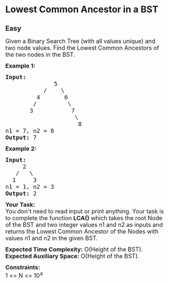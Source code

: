 # Lowest Common Ancestor in a BST
## Easy
<div class="problems_problem_content__Xm_eO"><p><span style="font-size:18px">Given a Binary Search Tree (with all values unique)&nbsp;and two node values. Find the Lowest Common Ancestors of the two nodes in the BST.</span></p>

<p><span style="font-size:18px"><strong>Example 1:</strong></span></p>

<pre style="position: relative;"><span style="font-size:18px"><strong>Input:
</strong>&nbsp; &nbsp; &nbsp; &nbsp; &nbsp; &nbsp; &nbsp; 5
 &nbsp; &nbsp; &nbsp;&nbsp; &nbsp; &nbsp;/&nbsp; &nbsp; \
&nbsp; &nbsp; &nbsp; &nbsp; &nbsp;4&nbsp;&nbsp; &nbsp; &nbsp; 6
 &nbsp; &nbsp;   &nbsp;/&nbsp; &nbsp;&nbsp; &nbsp;  &nbsp;\
 &nbsp;    &nbsp;3&nbsp; &nbsp; &nbsp; &nbsp; &nbsp; &nbsp;7
 &nbsp;&nbsp; &nbsp;  &nbsp; &nbsp; &nbsp; &nbsp; &nbsp; &nbsp;  \
&nbsp; &nbsp; &nbsp;&nbsp; &nbsp; &nbsp; &nbsp; &nbsp; &nbsp;  &nbsp;&nbsp;&nbsp;8
n1 = 7, n2 = 8
<strong>Output: </strong>7
</span><div class="open_grepper_editor" title="Edit &amp; Save To Grepper"></div></pre>

<p><span style="font-size:18px"><strong>Example 2:</strong></span></p>

<pre style="position: relative;"><span style="font-size:18px"><strong>Input:
</strong>     2
&nbsp;  /   \
&nbsp; 1     3
n1 = 1, n2 = 3
<strong>Output: </strong>2
</span><div class="open_grepper_editor" title="Edit &amp; Save To Grepper"></div></pre>

<p><span style="font-size:18px"><strong>Your Task:</strong><br>
You don't need to read input or print anything. Your task is to complete the function&nbsp;<strong>LCA()</strong>&nbsp;which takes the root Node of the BST and two integer values n1 and n2 as inputs and returns the Lowest Common Ancestor of the Nodes with values n1 and n2 in the given BST.&nbsp;</span></p>

<p><span style="font-size:18px"><strong>Expected Time Complexity:</strong>&nbsp;O(Height of the BST).<br>
<strong>Expected Auxiliary Space:</strong>&nbsp;O(Height of the BST).</span></p>

<p><span style="font-size:18px"><strong>Constraints:</strong><br>
1 &lt;= N &lt;= 10<sup>4</sup></span></p>
</div>